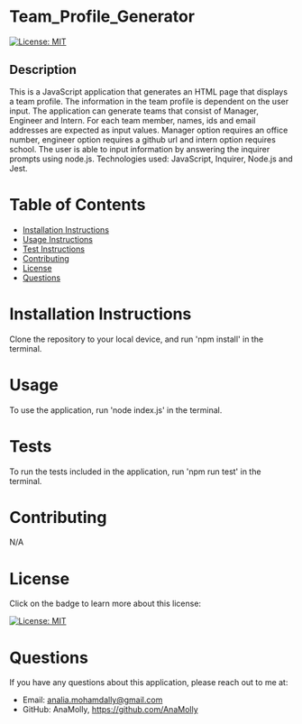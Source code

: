 # Team_Profile_Generator

  [![License: MIT](https://img.shields.io/badge/License-MIT-yellow.svg)](https://opensource.org/licenses/MIT)

  ## Description
  This is a JavaScript application that generates an HTML page that displays a team profile. The information in the team profile is dependent on the user input. The application can generate teams that consist of Manager, Engineer and Intern. For each team member, names, ids and email addresses are expected as input values. Manager option requires an office number, engineer option requires a github url and intern option requires school. The user is able to input information by answering the inquirer prompts using node.js. Technologies used: JavaScript, Inquirer, Node.js and Jest.
  ![]()

  # Table of Contents
  - [Installation Instructions](#installation-instructions)
  - [Usage Instructions](#usage)
  - [Test Instructions](#tests)
  - [Contributing](#contributing)
  - [License](#license)
  - [Questions](#questions)

  # Installation Instructions
  Clone the repository to your local device, and run 'npm install' in the terminal.

  # Usage
  To use the application, run 'node index.js' in the terminal.

  # Tests
  To run the tests included in the application, run 'npm run test' in the terminal.

  # Contributing
  N/A

  # License
  Click on the badge to learn more about this license:

  [![License: MIT](https://img.shields.io/badge/License-MIT-yellow.svg)](https://opensource.org/licenses/MIT)
  
  # Questions
  If you have any questions about this application, please reach out to me at: 

  - Email: analia.mohamdally@gmail.com
  - GitHub: AnaMolly, https://github.com/AnaMolly
